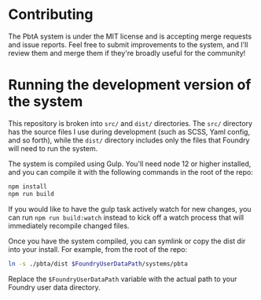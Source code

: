 # Contributing

The PbtA system is under the MIT license and is accepting merge requests and issue reports. Feel free to submit improvements to the system, and I'll review them and merge them if they're broadly useful for the community!

# Running the development version of the system

This repository is broken into `src/` and `dist/` directories. The `src/` directory has the source files I use during development (such as SCSS, Yaml config, and so forth), while the `dist/` directory includes only the files that Foundry will need to run the system.

The system is compiled using Gulp. You'll need node 12 or higher installed, and you can compile it with the following commands in the root of the repo:

```bash
npm install
npm run build
```

If you would like to have the gulp task actively watch for new changes, you can run `npm run build:watch` instead to kick off a watch process that will immediately recompile changed files.

Once you have the system compiled, you can symlink or copy the dist dir into your install. For example, from the root of the repo:

```bash
ln -s ./pbta/dist $FoundryUserDataPath/systems/pbta
```

Replace the `$FoundryUserDataPath` variable with the actual path to your Foundry user data directory.
